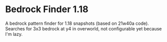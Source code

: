 # Bedrock Finder 1.18

A bedrock pattern finder for 1.18 snapshots (based on 21w40a code).
Searches for 3x3 bedrock at y4 in overworld, not configurable yet because I'm lazy.
